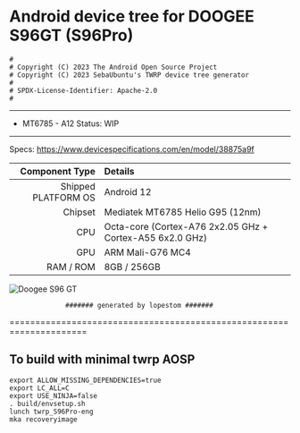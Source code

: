 # Android device tree for DOOGEE S96GT (S96Pro)

```
#
# Copyright (C) 2023 The Android Open Source Project
# Copyright (C) 2023 SebaUbuntu's TWRP device tree generator
#
# SPDX-License-Identifier: Apache-2.0
#
```
---------------
- MT6785 - A12
Status: WIP
------------------------------------

Specs: https://www.devicespecifications.com/en/model/38875a9f

Component Type | Details
-------:|:-------------------------
Shipped PLATFORM OS	 |  Android 12
Chipset	     |  Mediatek MT6785 Helio G95 (12nm)
CPU	         |  Octa-core (Cortex-A76 2x2.05 GHz + Cortex-A55 6x2.0 GHz)
GPU	         |  ARM Mali-G76 MC4
RAM / ROM	         |  8GB / 256GB

![Doogee S96 GT](https://cdn-files.kimovil.com/default/0007/81/thumb_680408_default_big.jpg)


                  ####### generated by lopestom #######
===================================================================== 

## To build with minimal twrp AOSP
```
export ALLOW_MISSING_DEPENDENCIES=true
export LC_ALL=C
export USE_NINJA=false
. build/envsetup.sh
lunch twrp_S96Pro-eng
mka recoveryimage
```
